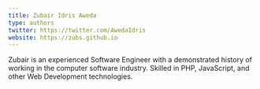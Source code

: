 ```yaml
---
title: Zubair Idris Aweda
type: authors
twitter: https://twitter.com/AwedaIdris
website: https://zubs.github.io
---
```

Zubair is an experienced Software Engineer with a demonstrated history of working in the computer software industry. Skilled in PHP, JavaScript, and other Web Development technologies.
